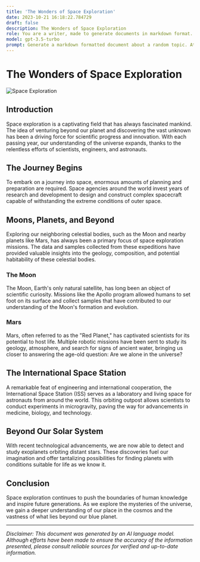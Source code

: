 ```yaml
---
title: 'The Wonders of Space Exploration'
date: 2023-10-21 16:18:22.784729
draft: false
description: The Wonders of Space Exploration
role: You are a writer, made to generate documents in markdown format. It is very important that all of the documents you generate are in valid markdown format.
model: gpt-3.5-turbo
prompt: Generate a markdown formatted document about a random topic. At the bottom, include a disclaimer explaining that the document was generated by you. The first line of the document should be the title. Make sure that the entire document is in proper markdown format, using a mix of various tags to make the document visually appealing.
---
```


# The Wonders of Space Exploration

![Space Exploration](https://www.example.com/images/space.jpg)

## Introduction

Space exploration is a captivating field that has always fascinated mankind. The idea of venturing beyond our planet and discovering the vast unknown has been a driving force for scientific progress and innovation. With each passing year, our understanding of the universe expands, thanks to the relentless efforts of scientists, engineers, and astronauts.

## The Journey Begins

To embark on a journey into space, enormous amounts of planning and preparation are required. Space agencies around the world invest years of research and development to design and construct complex spacecraft capable of withstanding the extreme conditions of outer space.

## Moons, Planets, and Beyond

Exploring our neighboring celestial bodies, such as the Moon and nearby planets like Mars, has always been a primary focus of space exploration missions. The data and samples collected from these expeditions have provided valuable insights into the geology, composition, and potential habitability of these celestial bodies.

### The Moon

The Moon, Earth's only natural satellite, has long been an object of scientific curiosity. Missions like the Apollo program allowed humans to set foot on its surface and collect samples that have contributed to our understanding of the Moon's formation and evolution.

### Mars

Mars, often referred to as the "Red Planet," has captivated scientists for its potential to host life. Multiple robotic missions have been sent to study its geology, atmosphere, and search for signs of ancient water, bringing us closer to answering the age-old question: Are we alone in the universe?

## The International Space Station

A remarkable feat of engineering and international cooperation, the International Space Station (ISS) serves as a laboratory and living space for astronauts from around the world. This orbiting outpost allows scientists to conduct experiments in microgravity, paving the way for advancements in medicine, biology, and technology.

## Beyond Our Solar System

With recent technological advancements, we are now able to detect and study exoplanets orbiting distant stars. These discoveries fuel our imagination and offer tantalizing possibilities for finding planets with conditions suitable for life as we know it.

## Conclusion

Space exploration continues to push the boundaries of human knowledge and inspire future generations. As we explore the mysteries of the universe, we gain a deeper understanding of our place in the cosmos and the vastness of what lies beyond our blue planet.

---

*Disclaimer: This document was generated by an AI language model. Although efforts have been made to ensure the accuracy of the information presented, please consult reliable sources for verified and up-to-date information.*